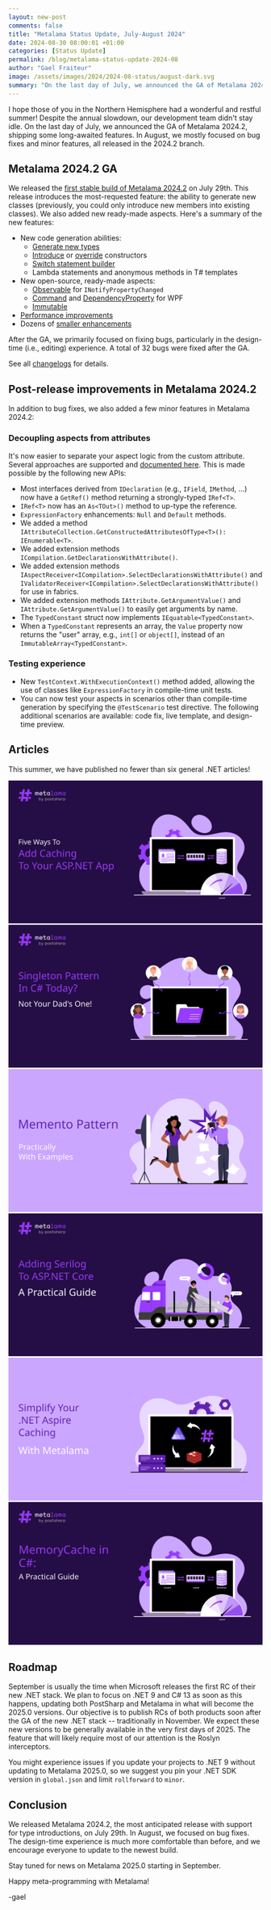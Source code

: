 ```yaml
---
layout: new-post
comments: false
title: "Metalama Status Update, July-August 2024"
date: 2024-08-30 08:00:01 +01:00
categories: [Status Update]
permalink: /blog/metalama-status-update-2024-08
author: "Gael Fraiteur"
image: /assets/images/2024/2024-08-status/august-dark.svg
summary: "On the last day of July, we announced the GA of Metalama 2024.2, shipping some long-awaited features. In August, we mostly focused on bug fixes and minor features, all released in the 2024.2 branch. The most significant addition is the ability to decouple aspects from attributes."
---
```


I hope those of you in the Northern Hemisphere had a wonderful and restful summer! Despite the annual slowdown, our development team didn't stay idle. On the last day of July, we announced the GA of Metalama 2024.2, shipping some long-awaited features. In August, we mostly focused on bug fixes and minor features, all released in the 2024.2 branch.

## Metalama 2024.2 GA

We released the [first stable build of Metalama 2024.2](https://metalama.net/blog/metalama-2024-2-ga) on July 29th. This release introduces the most-requested feature: the ability to generate new classes (previously, you could only introduce new members into existing classes). We also added new ready-made aspects. Here's a summary of the new features:

* New code generation abilities:
    * [Generate new types](https://doc.metalama.net/conceptual/aspects/advising/introducing-types)
    * [Introduce](https://doc.metalama.net/conceptual/aspects/advising/introducing-members) or [override](https://doc.metalama.net/conceptual/aspects/advising/overriding-constructors) constructors
    * [Switch statement builder](https://doc.metalama.net/api/metalama-framework-code-syntaxbuilders-switchstatementbuilder)
    * Lambda statements and anonymous methods in T# templates
* New open-source, ready-made aspects:
   * [Observable](https://doc.metalama.net/patterns/observability) for `INotifyPropertyChanged`
   * [Command](https://doc.metalama.net/patterns/wpf/command) and [DependencyProperty](https://doc.metalama.net/patterns/wpf/dependency-property) for WPF
   * [Immutable](https://doc.metalama.net/patterns/immutability)
* [Performance improvements](https://metalama.net/blog/metalama-2024-1-performance)
* Dozens of [smaller enhancements](https://doc.metalama.net/conceptual/release-notes/release-notes-2024-2)

After the GA, we primarily focused on fixing bugs, particularly in the design-time (i.e., editing) experience. A total of 32 bugs were fixed after the GA.

See all [changelogs](https://github.com/orgs/metalama/discussions/categories/changelog) for details.

## Post-release improvements in Metalama 2024.2

In addition to bug fixes, we also added a few minor features in Metalama 2024.2:

### Decoupling aspects from attributes

It's now easier to separate your aspect logic from the custom attribute. Several approaches are supported and [documented here](https://doc.metalama.net/conceptual/aspects/decoupling-from-attributes). This is made possible by the following new APIs:

* Most interfaces derived from `IDeclaration` (e.g., `IField`, `IMethod`, ...) now have a `GetRef()` method returning a strongly-typed `IRef<T>`.
* `IRef<T>` now has an `As<TOut>()` method to up-type the reference.
* `ExpressionFactory` enhancements: `Null` and `Default` methods.
* We added a method `IAttributeCollection.GetConstructedAttributesOfType<T>(): IEnumerable<T>`.
* We added extension methods `ICompilation.GetDeclarationsWithAttribute()`.
* We added extension methods `IAspectReceiver<ICompilation>.SelectDeclarationsWithAttribute()` and `IValidatorReceiver<ICompilation>.SelectDeclarationsWithAttribute()` for use in fabrics.
* We added extension methods `IAttribute.GetArgumentValue()` and `IAttribute.GetArgumentValue()` to easily get arguments by name.
* The `TypedConstant` struct now implements `IEquatable<TypedConstant>`.
* When a `TypedConstant` represents an array, the `Value` property now returns the "user" array, e.g., `int[]` or `object[]`, instead of an `ImmutableArray<TypedConstant>`.

### Testing experience

* New `TestContext.WithExecutionContext()` method added, allowing the use of classes like `ExpressionFactory` in compile-time unit tests.
* You can now test your aspects in scenarios other than compile-time generation by specifying the `@TestScenario` test directive. The following additional scenarios are available: code fix, live template, and design-time preview.

## Articles

This summer, we have published no fewer than six general .NET articles!

<div class="article-thumbnails">
 <a href="https://blog.postsharp.net/aspnet-caching">
      <img src="/assets/images/2024/2024-08-aspnet-caching/aspnet-caching.svg" alt="Five Ways To Add Caching To Your ASP.NET App"/>
  </a>
 <a href="https://blog.postsharp.net/singleton-pattern">
      <img src="/assets/images/2024/2024-08-singleton/singleton-dark.svg" alt="The Singleton Pattern in C# Today Is Not Your Dad's One!"/>
  </a>
 <a href="https://blog.postsharp.net/memento">
      <img src="/assets/images/2024/2024-07-memento/memento-light.svg" alt="The Memento Design Pattern in C#, Practically With Examples [2024]"/>
  </a>
  <a href="https://blog.postsharp.net/serilog-aspnetcore">
      <img src="/assets/images/2024/2024-07-serilog-aspnet/logging.svg" alt="Adding Serilog to ASP.NET Core: a practical guide"/>
  </a>

  <a href="/blog/aspire-caching-metalama">
      <img src="/assets/images/2024/2024-07-aspire/aspire-caching-light.svg" alt="Simplify Your .NET Aspire Caching With Metalama"/>
  </a>

  <a href="https://blog.postsharp.net/memorycache">
      <img src="/assets/images/2024/2024-07-memorycache/memorycache.min.svg" alt="MemoryCache in C#: A Practical Guide"/>
  </a>

</div>

## Roadmap

September is usually the time when Microsoft releases the first RC of their new .NET stack. We plan to focus on .NET 9 and C# 13 as soon as this happens, updating both PostSharp and Metalama in what will become the 2025.0 versions. Our objective is to publish RCs of both products soon after the GA of the new .NET stack -- traditionally in November. We expect these new versions to be generally available in the very first days of 2025. The feature that will likely require most of our attention is the Roslyn interceptors.

You might experience issues if you update your projects to .NET 9 without updating to Metalama 2025.0, so we suggest you pin your .NET SDK version in `global.json` and limit `rollforward` to `minor`.

## Conclusion

We released Metalama 2024.2, the most anticipated release with support for type introductions, on July 29th. In August, we focused on bug fixes. The design-time experience is much more comfortable than before, and we encourage everyone to update to the newest build.

Stay tuned for news on Metalama 2025.0 starting in September.

Happy meta-programming with Metalama!

-gael